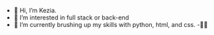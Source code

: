- 👋 Hi, I’m Kezia.
- 👀 I’m interested in full stack or back-end
- 🌱 I’m currently brushing up my skills with python, html, and css.
-:woman_technologist:


<!---
keziakandii/keziakandii is a ✨ special ✨ repository because its `README.md` (this file) appears on your GitHub profile.
You can click the Preview link to take a look at your changes.
--->
